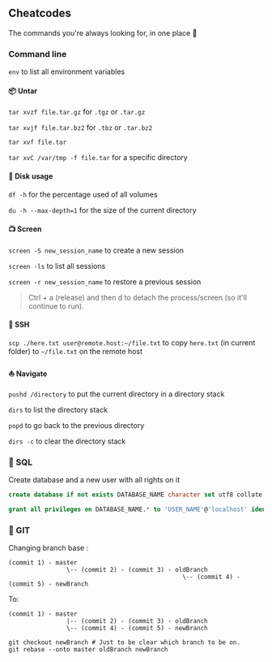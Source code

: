 ## Cheatcodes
The commands you're always looking for, in one place 📝

### Command line

`env` to list all environment variables

#### 📦 Untar 

`tar xvzf file.tar.gz` for `.tgz` or `.tar.gz`

`tar xvjf file.tar.bz2` for `.tbz` or `.tar.bz2`

`tar xvf file.tar`

`tar xvC /var/tmp -f file.tar` for a specific directory

#### 🔎 Disk usage 

`df -h` for the percentage used of all volumes

`du -h --max-depth=1` for the size of the current directory

#### 📺 Screen 

`screen -S new_session_name` to create a new session

`screen -ls` to list all sessions

`screen -r new_session_name` to restore a previous session

> Ctrl + a (release) and then d to detach the process/screen (so it'll continue to run).

#### 📡 SSH 

`scp ./here.txt user@remote.host:~/file.txt` to copy `here.txt` (in current folder) to `~/file.txt` on the remote host

#### ⛵ Navigate

`pushd /directory` to put the current directory in a directory stack

`dirs` to list the directory stack

`popd` to go back to the previous directory

`dirs -c` to clear the directory stack

### 💉 SQL 

Create database and a new user with all rights on it

```sql
create database if not exists DATABASE_NAME character set utf8 collate utf8_unicode_ci;

grant all privileges on DATABASE_NAME.* to 'USER_NAME'@'localhost' identified by 'SECRET_PASSWORD';
```

### 🍇 GIT

Changing branch base :

```
(commit 1) - master
                \-- (commit 2) - (commit 3) - oldBranch
                                                \-- (commit 4) - (commit 5) - newBranch
```

To:
```
(commit 1) - master
                |-- (commit 2) - (commit 3) - oldBranch
                \-- (commit 4) - (commit 5) - newBranch
```

```
git checkout newBranch # Just to be clear which branch to be on.
git rebase --onto master oldBranch newBranch
```
